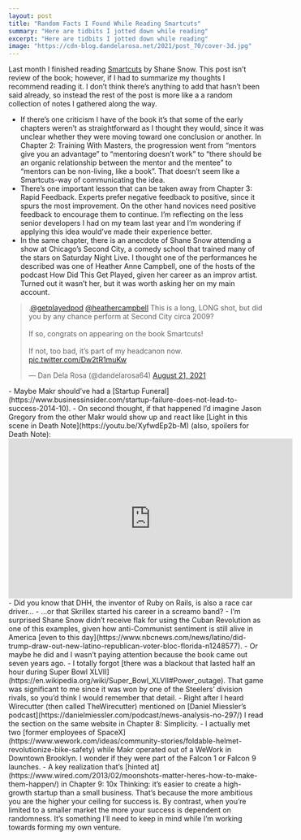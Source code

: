 ```yaml
---
layout: post
title: "Random Facts I Found While Reading Smartcuts"
summary: "Here are tidbits I jotted down while reading"
excerpt: "Here are tidbits I jotted down while reading"
image: "https://cdn-blog.dandelarosa.net/2021/post_70/cover-3d.jpg"
---
```


Last month I finished reading [Smartcuts](https://www.shanesnow.com/smartcuts) by Shane Snow. This post isn’t review of the book; however, if I had to summarize my thoughts I recommend reading it. 
I don’t think there’s anything to add that hasn’t been said already, so instead the rest of the post is more like a a random collection of notes I gathered along the way.

- If there’s one criticism I have of the book it’s that some of the early chapters weren’t as straightforward as I thought they would, since it was unclear whether they were moving toward one conclusion or another. In Chapter 2: Training With Masters, the progression went from “mentors give you an advantage” to “mentoring doesn’t work” to “there should be an organic relationship between the mentor and the mentee” to “mentors can be non-living, like a book”. That doesn’t seem like a Smartcuts-way of communicating the idea.
- There’s one important lesson that can be taken away from Chapter 3: Rapid Feedback. Experts prefer negative feedback to positive, since it spurs the most improvement. On the other hand novices need positive feedback to encourage them to continue. I’m reflecting on the less senior developers I had on my team last year and I’m wondering if applying this idea would’ve made their experience better.
- In the same chapter, there is an anecdote of Shane Snow attending a show at Chicago’s Second City, a comedy school that trained many of the stars on Saturday Night Live. I thought one of the performances he described was one of Heather Anne Campbell, one of the hosts of the podcast How Did This Get Played, given her career as an improv artist. Turned out it wasn’t her, but it was worth asking her on my main account.
<blockquote class="twitter-tweet"><p lang="en" dir="ltr">.<a href="https://twitter.com/getplayedpod?ref_src=twsrc%5Etfw">@getplayedpod</a> <a href="https://twitter.com/heathercampbell?ref_src=twsrc%5Etfw">@heathercampbell</a> This is a long, LONG shot, but did you by any chance perform at Second City circa 2009?<br><br>If so, congrats on appearing on the book Smartcuts!<br><br>If not, too bad, it’s part of my headcanon now. <a href="https://t.co/Dw2tR1muKw">pic.twitter.com/Dw2tR1muKw</a></p>&mdash; Dan Dela Rosa (@dandelarosa64) <a href="https://twitter.com/dandelarosa64/status/1428917047543668743?ref_src=twsrc%5Etfw">August 21, 2021</a></blockquote> <script async src="https://platform.twitter.com/widgets.js" charset="utf-8"></script>
- Maybe Makr should’ve had a [Startup Funeral](https://www.businessinsider.com/startup-failure-does-not-lead-to-success-2014-10).
- On second thought, if that happened I’d imagine Jason Gregory from the other Makr would show up and react like [Light in this scene in Death Note](https://youtu.be/XyfwdEp2b-M) (also, spoilers for Death Note):
<iframe width="560" height="315" src="https://www.youtube-nocookie.com/embed/XyfwdEp2b-M" title="YouTube video player" frameborder="0" allow="accelerometer; autoplay; clipboard-write; encrypted-media; gyroscope; picture-in-picture" allowfullscreen></iframe>
- Did you know that DHH, the inventor of Ruby on Rails, is also a race car driver…
- …or that Skrillex started his career in a screamo band?
- I’m surprised Shane Snow didn’t receive flak for using the Cuban Revolution as one of this examples, given how anti-Communist sentiment is still alive in America [even to this day](https://www.nbcnews.com/news/latino/did-trump-draw-out-new-latino-republican-voter-bloc-florida-n1248577).
- Or maybe he did and I wasn’t paying attention because the book came out seven years ago.
- I totally forgot [there was a blackout that lasted half an hour during Super Bowl XLVII](https://en.wikipedia.org/wiki/Super_Bowl_XLVII#Power_outage). That game was significant to me since it was won by one of the Steelers’ division rivals, so you’d think I would remember that detail.
- Right after I heard Wirecutter (then called TheWirecutter) mentioned on [Daniel Miessler’s podcast](https://danielmiessler.com/podcast/news-analysis-no-297/) I read the section on the same website in Chapter 8: Simplicity.
- I actually met two [former employees of SpaceX](https://www.wework.com/ideas/community-stories/foldable-helmet-revolutionize-bike-safety) while Makr operated out of a WeWork in Downtown Brooklyn. I wonder if they were part of the Falcon 1 or Falcon 9 launches.
- A key realization that’s [hinted at](https://www.wired.com/2013/02/moonshots-matter-heres-how-to-make-them-happen/) in Chapter 9: 10x Thinking: it’s easier to create a high-growth startup than a small business. That’s because the more ambitious you are the higher your ceiling for success is. By contrast, when you’re limited to a smaller market the more your success is dependent on randomness. It’s something I’ll need to keep in mind while I’m working towards forming my own venture.
